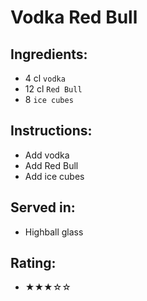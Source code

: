 # Vodka Red Bull

## Ingredients:
- 4 cl `vodka`
- 12 cl `Red Bull`
- 8 `ice cubes`

## Instructions:
- Add vodka
- Add Red Bull
- Add ice cubes

## Served in:
- Highball glass

## Rating:
- ★★★☆☆